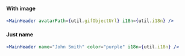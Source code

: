 #### With image

```jsx
<MainHeader avatarPath={util.gifObjectUrl} i18n={util.i18n} />
```

#### Just name

```jsx
<MainHeader name="John Smith" color="purple" i18n={util.i18n} />
```

